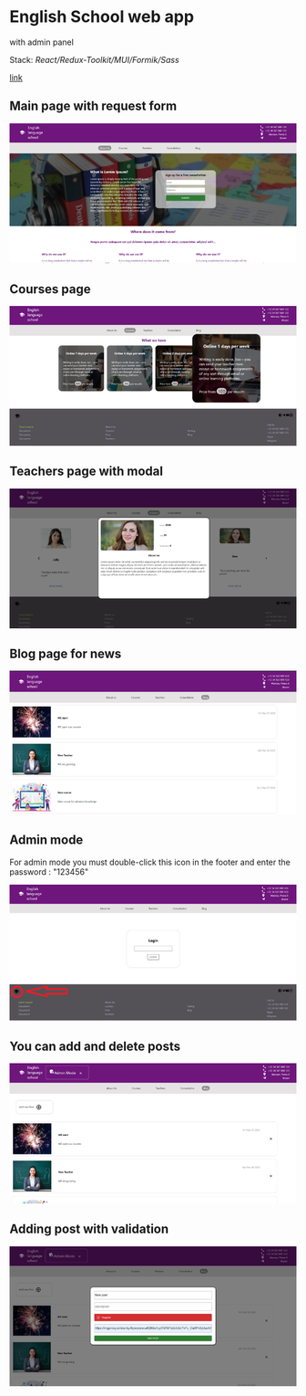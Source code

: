 # English School web app

with admin panel

Stack: *React/Redux-Toolkit/MUI/Formik/Sass*

[link](https://lav0n.github.io/english-school/)

## Main page with request form 

![](https://github.com/LaV0n/english-school/blob/master/src/assets/image/Screenshot_1.png)
## Courses page

![](https://github.com/LaV0n/english-school/blob/master/src/assets/image/Screenshot_2.png)
## Teachers page with modal

![](https://github.com/LaV0n/english-school/blob/master/src/assets/image/Screenshot_3.png)
## Blog page for news

![](https://github.com/LaV0n/english-school/blob/master/src/assets/image/Screenshot_4.png)
## Admin mode

For admin mode you must double-click this icon in the footer and enter the password : "123456" 

![](https://github.com/LaV0n/english-school/blob/master/src/assets/image/Screenshot_5.png)
## You can add and delete posts

![](https://github.com/LaV0n/english-school/blob/master/src/assets/image/Screenshot_6.png)
## Adding post with validation

![](https://github.com/LaV0n/english-school/blob/master/src/assets/image/Screenshot_7.png)
